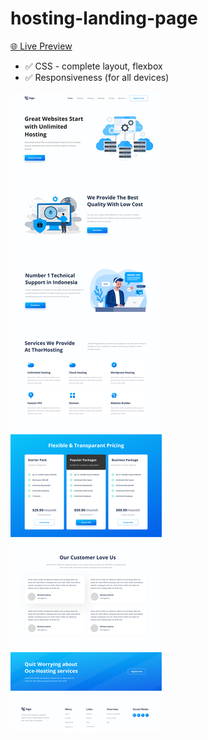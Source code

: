 # hosting-landing-page

[🌐 Live Preview](https://street-style-landing-page-neon.vercel.app/)

- ✅ CSS - complete layout, flexbox
- ✅ Responsiveness (for all devices)

![Cover](./cover.png)
